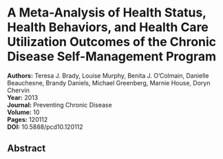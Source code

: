 # A Meta-Analysis of Health Status, Health Behaviors, and Health Care Utilization Outcomes of the Chronic Disease Self-Management Program

**Authors:** Teresa J. Brady, Louise Murphy, Benita J. O’Colmain, Danielle Beauchesne, Brandy Daniels, Michael Greenberg, Marnie House, Doryn Chervin  
**Year:** 2013  
**Journal:** Preventing Chronic Disease  
**Volume:** 10  
**Pages:** 120112  
**DOI:** 10.5888/pcd10.120112  

## Abstract



